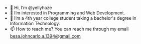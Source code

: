 - 👋 Hi, I’m @yellyhaze
- 👀 I’m interested in Programming and Web Development. 
- 🌱 I’m a 4th year college student taking a bachelor's degree in Information Technology.
- 📫 How to reach me? You can reach me through my email besa.johncarlo.a.1394@gmail.com

<!---
yellyhaze/yellyhaze is a ✨ special ✨ repository because its `README.md` (this file) appears on your GitHub profile.
You can click the Preview link to take a look at your changes.
--->
